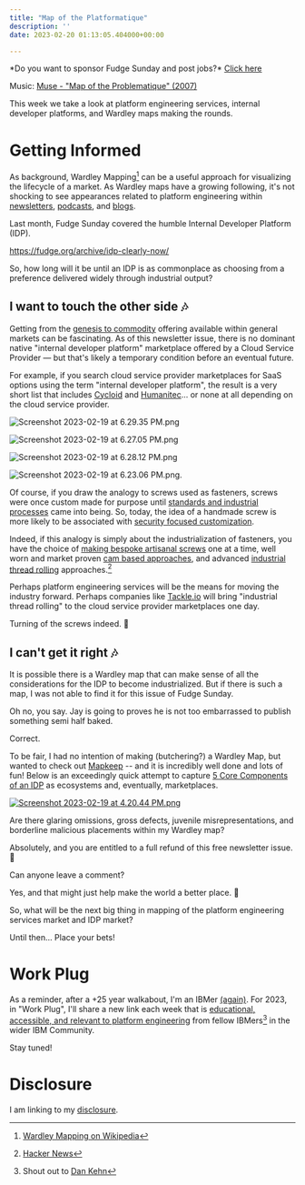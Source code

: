 ```yaml
---
title: "Map of the Platformatique"
description: ''
date: 2023-02-20 01:13:05.404000+00:00

---
```


\*Do you want to sponsor Fudge Sunday and post jobs?\* [Click here](https://fudgesunday.pallet.com/hire?pallet=fudgesunday)

Music: [Muse - "Map of the Problematique" (2007)](https://www.youtube.com/watch?v=Nw5AMCEiZms)

This week we take a look at platform engineering services, internal developer platforms, and Wardley maps making the rounds.

# Getting Informed

As background, Wardley Mapping[^1] can be a useful approach for visualizing the lifecycle of a market. As Wardley maps have a growing following, it's not shocking to see appearances related to platform engineering within [newsletters](https://newsletter.cote.io/p/platform-engineering-probably-doesnt), [podcasts](https://blog.container-solutions.com/adrian-cockcroft-on-serverless-continuous-resilience), and [blogs](https://swardley.medium.com/why-the-fuss-about-conversational-programming-60c8d1908237).

Last month, Fudge Sunday covered the humble Internal Developer Platform (IDP).

https://fudge.org/archive/idp-clearly-now/


So, how long will it be until an IDP is as commonplace as choosing from a preference delivered widely through industrial output?

## I want to touch the other side 🎶

Getting from the [genesis to commodity](https://learnwardleymapping.com/introduction/) offering available within general markets can be fascinating. As of this newsletter issue, there is no dominant native "internal developer platform" marketplace offered by a Cloud Service Provider — but that's likely a temporary condition before an eventual future.

For example, if you search cloud service provider marketplaces for SaaS options using the term "internal developer platform", the result is a very short list that includes [Cycloid](https://github.com/cycloidio) and [Humanitec](https://github.com/Humanitec)... or none at all depending on the cloud service provider. 

![Screenshot 2023-02-19 at 6.29.35 PM.png](https://buttondown-attachments.s3.us-west-2.amazonaws.com/images/7ffd52c7-39b6-4388-a97c-3466500ee5f6.png) 

![Screenshot 2023-02-19 at 6.27.05 PM.png](https://buttondown-attachments.s3.us-west-2.amazonaws.com/images/632198fd-fb08-43db-840b-9e1194dae59c.png) 

![Screenshot 2023-02-19 at 6.28.12 PM.png](https://buttondown-attachments.s3.us-west-2.amazonaws.com/images/b5440ce8-26fc-4428-b9b8-6d3301d384d2.png) 

![Screenshot 2023-02-19 at 6.23.06 PM.png](https://buttondown-attachments.s3.us-west-2.amazonaws.com/images/00f40261-7be9-4fed-8b55-7b686ab03473.png).

Of course, if you draw the analogy to screws used as fasteners, screws were once custom made for purpose until [standards and industrial processes](https://www.boltscience.com/pages/screw2.htm) came into being. So, today, the idea of a handmade screw is more likely to be associated with [security focused customization](https://www.brycefastener.com/bryce-security-blog.html/2012/01/31/tamperproof-screws-are-history-the-age-of-high-security-screws-has-begun/).

Indeed, if this analogy is simply about the industrialization of fasteners, you have the choice of [making bespoke artisanal screws](https://www.youtube.com/watch?v=wKVqLTzh\_z4) one at a time, well worn and market proven [cam based approaches](https://www.youtube.com/watch?v=YCmnUP5gx78), and advanced [industrial thread rolling](https://www.youtube.com/shorts/HWmu4gxmois) approaches.[^2]

Perhaps platform engineering services will be the means for moving the industry forward. Perhaps companies like [Tackle.io](https://tackle.io/blog/an-ecosystem-primer/) will bring "industrial thread rolling" to the cloud service provider marketplaces one day.

Turning of the screws indeed. 🤔

## I can't get it right 🎶

It is possible there is a Wardley map that can make sense of all the considerations for the IDP to become industrialized. But if there is such a map, I was not able to find it for this issue of Fudge Sunday.

Oh no, you say. Jay is going to proves he is not too embarrassed to publish something semi half baked.

Correct.

To be fair, I had no intention of making (butchering?) a Wardley Map, but wanted to check out [Mapkeep](https://mapkeep.com) -- and it is incredibly well done and lots of fun! Below is an exceedingly quick attempt to capture [5 Core Components of an IDP](https://internaldeveloperplatform.org/core-components/) as ecosystems and, eventually, marketplaces.

[![Screenshot 2023-02-19 at 4.20.44 PM.png](https://buttondown-attachments.s3.us-west-2.amazonaws.com/images/55dbe9dd-5c1a-48a4-a5cf-71951b09cce6.png)](https://mapkeep.com/jaycuthrell/fudge-sunday/.map/01GSNN89V1HYQAAPPGG7Z296CW/latest)

Are there glaring omissions, gross defects, juvenile misrepresentations, and borderline malicious placements within my Wardley map? 

Absolutely, and you are entitled to a full refund of this free newsletter issue. 🤣

Can anyone leave a comment? 

Yes, and that might just help make the world a better place. 🥰

So, what will be the next big thing in mapping of the platform engineering services market and IDP market? 

Until then… Place your bets!

# Work Plug

As a reminder, after a +25 year walkabout, I'm an IBMer [(again)](https://jaycuthrell.com/about/). For 2023, in "Work Plug", I'll share a new link each week that is [educational, accessible, and relevant to platform engineering](https://www.youtube.com/watch?v=fR-nfp1DiTs) from fellow IBMers[^IBMer] in the wider IBM Community. 

Stay tuned! 

# Disclosure

I am linking to my [disclosure](https://jaycuthrell.com/disclosure/).

[^1]: [Wardley Mapping on Wikipedia](https://en.wikipedia.org/wiki/Wardley\_map)
[^2]: [Hacker News](https://news.ycombinator.com/item?id=34849110) 
[^IBMer]: Shout out to [Dan Kehn](https://www.linkedin.com/in/homebarista/)

